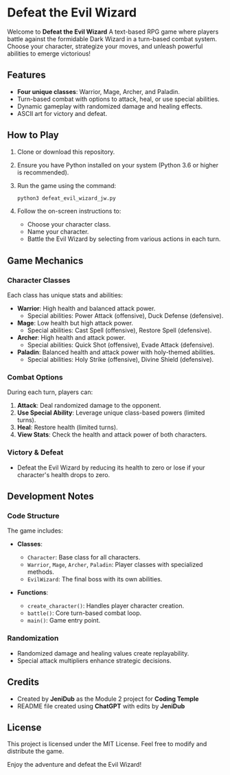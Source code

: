 # Defeat the Evil Wizard

Welcome to **Defeat the Evil Wizard**
A text-based RPG game where players battle against the formidable Dark Wizard in a turn-based combat system. Choose your character, strategize your moves, and unleash powerful abilities to emerge victorious!

## Features
- **Four unique classes**: Warrior, Mage, Archer, and Paladin.
- Turn-based combat with options to attack, heal, or use special abilities.
- Dynamic gameplay with randomized damage and healing effects.
- ASCII art for victory and defeat.

## How to Play
1. Clone or download this repository.
2. Ensure you have Python installed on your system (Python 3.6 or higher is recommended).
3. Run the game using the command:
   ```bash
   python3 defeat_evil_wizard_jw.py
   ```

4. Follow the on-screen instructions to:
   - Choose your character class.
   - Name your character.
   - Battle the Evil Wizard by selecting from various actions in each turn.

## Game Mechanics
### Character Classes
Each class has unique stats and abilities:
- **Warrior**: High health and balanced attack power.
  - Special abilities: Power Attack (offensive), Duck Defense (defensive).
- **Mage**: Low health but high attack power.
  - Special abilities: Cast Spell (offensive), Restore Spell (defensive).
- **Archer**: High health and attack power.
  - Special abilities: Quick Shot (offensive), Evade Attack (defensive).
- **Paladin**: Balanced health and attack power with holy-themed abilities.
  - Special abilities: Holy Strike (offensive), Divine Shield (defensive).

### Combat Options
During each turn, players can:
1. **Attack**: Deal randomized damage to the opponent.
2. **Use Special Ability**: Leverage unique class-based powers (limited turns).
3. **Heal**: Restore health (limited turns).
4. **View Stats**: Check the health and attack power of both characters.

### Victory & Defeat
- Defeat the Evil Wizard by reducing its health to zero or lose if your character's health drops to zero.

## Development Notes
### Code Structure
The game includes:
- **Classes**:
  - `Character`: Base class for all characters.
  - `Warrior`, `Mage`, `Archer`, `Paladin`: Player classes with specialized methods.
  - `EvilWizard`: The final boss with its own abilities.

- **Functions**:
  - `create_character()`: Handles player character creation.
  - `battle()`: Core turn-based combat loop.
  - `main()`: Game entry point.

### Randomization
- Randomized damage and healing values create replayability.
- Special attack multipliers enhance strategic decisions.

## Credits
- Created by **JeniDub** as the Module 2 project for **Coding Temple**
- README file created using **ChatGPT** with edits by **JeniDub**

## License
This project is licensed under the MIT License. Feel free to modify and distribute the game.

Enjoy the adventure and defeat the Evil Wizard!

